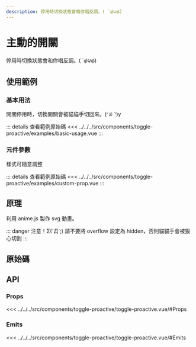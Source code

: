 ```yaml
---
description: 停用時切換狀態會和你唱反調。( ´థ౪థ)
---
```


<script setup>
import SourceLinkList from '../../../src/components/source-link-list.vue'

import BasicUsage from '../../../src/components/toggle-proactive/examples/basic-usage.vue'
import CustomProp from '../../../src/components/toggle-proactive/examples/custom-prop.vue'
</script>

# 主動的開關

停用時切換狀態會和你唱反調。( ´థ౪థ)

## 使用範例

### 基本用法

開關停用時，切換開關會被貓貓手切回來。(◜௰◝)y

<basic-usage/>

::: details 查看範例原始碼
<<< ../../../src/components/toggle-proactive/examples/basic-usage.vue
:::

### 元件參數

樣式可隨意調整

<custom-prop/>

::: details 查看範例原始碼
<<< ../../../src/components/toggle-proactive/examples/custom-prop.vue
:::

## 原理

利用 anime.js 製作 svg 動畫。

::: danger 注意！Σ(ˊДˋ;)
請不要將 overflow 設定為 hidden，否則貓貓手會被狠心切割
:::

## 原始碼

<source-link-list name="toggle-proactive"/>

## API

### Props

<<< ../../../src/components/toggle-proactive/toggle-proactive.vue/#Props

### Emits

<<< ../../../src/components/toggle-proactive/toggle-proactive.vue/#Emits
